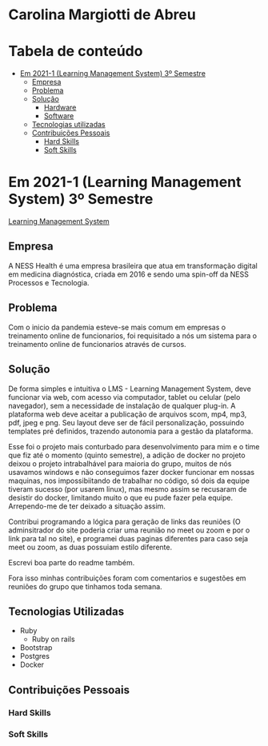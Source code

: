 # Carolina Margiotti de Abreu

# Tabela de conteúdo
   - [Em 2021-1 (Learning Management System) 3º Semestre](#em-2021-1-learning-management-system-3º-semestre)
        - [Empresa](#empresa)
        - [Problema](#problema)
        - [Solução](#solução)
            - [Hardware](#hardware)
            - [Software](#aplicativo-mobile)
        - [Tecnologias utilizadas](#tecnologias-utilizadas)
        - [Contribuições Pessoais](#contribuições-pessoais)
            - [Hard Skills](#hard-skills)
            - [Soft Skills](#soft-skills)

# Em 2021-1 (Learning Management System) 3º Semestre
[Learning Management System](https://github.com/CarolinaMargiotti/learning_management_system)

## Empresa
A NESS Health é uma empresa brasileira que atua em transformação digital em medicina diagnóstica, criada em 2016 e sendo uma spin-off da NESS Processos e Tecnologia.

## Problema
Com o inicio da pandemia esteve-se mais comum em empresas o treinamento online de funcionarios, foi requisitado a nós um sistema para o treinamento online de funcionarios através de cursos.

## Solução
De forma simples e intuitiva o LMS - Learning Management System, deve funcionar via web, com acesso via computador, tablet ou celular (pelo navegador), sem a necessidade de instalação de qualquer plug-in. A plataforma web deve aceitar a publicação de arquivos scom, mp4, mp3, pdf, jpeg e png. Seu layout deve ser de fácil personalização, possuindo templates pré definidos, trazendo autonomia para a gestão da plataforma.

Esse foi o projeto mais conturbado para desenvolvimento para mim e o time que fiz até o momento (quinto semestre), a adição de docker no projeto deixou o projeto intrabalhável para maioria do grupo, muitos de nós usavamos windows e não conseguimos fazer docker funcionar em nossas maquinas, nos impossibiitando de trabalhar no código, só dois da equipe tiveram sucesso (por usarem linux), mas mesmo assim se recusaram de desistir do docker, limitando muito o que eu pude fazer pela equipe. Arrependo-me de ter deixado a situação assim.

Contribui programando a lógica para geração de links das reuniões (O adminsitrador do site poderia criar uma reunião no meet ou zoom e por o link para tal no site), e programei duas paginas diferentes para caso seja meet ou zoom, as duas possuiam estilo diferente.

Escrevi boa parte do readme também.

Fora isso minhas contribuições foram com comentarios e sugestões em reuniões do grupo que tinhamos toda semana.

## Tecnologias Utilizadas
- Ruby 
   - Ruby on rails 
- Bootstrap
- Postgres
- Docker

## Contribuições Pessoais

### Hard Skills

### Soft Skills




